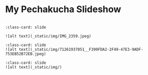 # My Pechakucha Slideshow 

<div id= "slideshow">

```{include} _static/play_pause.html
```

```{card} 
:class-card: slide

![alt text](_static/img/IMG_2359.jpeg)
```

```{card}
:class-card: slide
![alt text](_static/img/71261937051__F399FDA2-2F49-47E3-9ADF-753EB52B72EB.jpeg)
```

```{card}
:class-card: slide
![alt text](_static/img/)
```


<div>